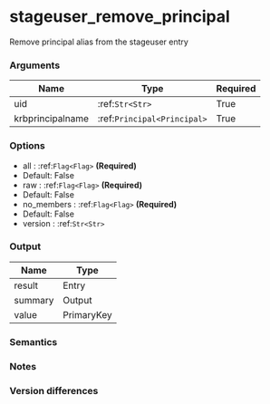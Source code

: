 [//]: # (THE CONTENT BELOW IS GENERATED. DO NOT EDIT.)
# stageuser_remove_principal
Remove principal alias from the stageuser entry

### Arguments
|Name|Type|Required
|-|-|-
|uid|:ref:`Str<Str>`|True
|krbprincipalname|:ref:`Principal<Principal>`|True

### Options
* all : :ref:`Flag<Flag>` **(Required)**
 * Default: False
* raw : :ref:`Flag<Flag>` **(Required)**
 * Default: False
* no_members : :ref:`Flag<Flag>` **(Required)**
 * Default: False
* version : :ref:`Str<Str>`

### Output
|Name|Type
|-|-
|result|Entry
|summary|Output
|value|PrimaryKey

[//]: # (ADD YOUR NOTES BELOW. THESE WILL BE PICKED EVERY TIME THE DOCS ARE REGENERATED. //end)
### Semantics

### Notes

### Version differences